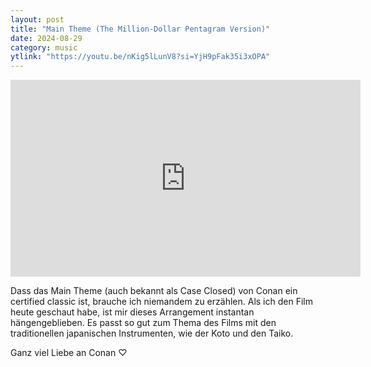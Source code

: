 ```yaml
---
layout: post
title: "Main Theme (The Million-Dollar Pentagram Version)"
date: 2024-08-29
category: music
ytlink: "https://youtu.be/nKig5lLunV8?si=YjH9pFak35i3xOPA"
---
```


<iframe width="560" height="315" src="https://www.youtube.com/embed/nKig5lLunV8?si=0tW0PWoF3cuunF_r&amp;controls=1" title="YouTube video player" frameborder="0" allow="accelerometer; autoplay; clipboard-write; encrypted-media; gyroscope; picture-in-picture; web-share" referrerpolicy="strict-origin-when-cross-origin" allowfullscreen></iframe>

Dass das Main Theme (auch bekannt als Case Closed) von Conan ein certified classic ist, brauche ich niemandem zu
erzählen. Als ich den Film heute geschaut habe, ist mir dieses Arrangement instantan hängengeblieben. Es passt so gut
zum Thema des Films mit den traditionellen japanischen Instrumenten, wie der Koto und den Taiko.

Ganz viel Liebe an Conan ♡